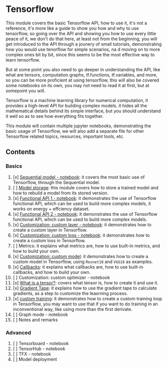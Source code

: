 # Tensorflow

This module covers the basic Tensorflow API, how to use it, it's not a reference, it's more like a guide to show you how and why to use tensorflow, so going over the API and showing you how to use every little peace of it, we don't do that here, at least not from the beginning, you will get introduced to the API through a jounery of small tutorials, demonstrating how you would use tenorflow for simple scenarios, na d moving on to more complex ones bit by bit, since this seems to be the most effective way to learn tensorflow.  

But at some point you also need to go deeper in understanding the API, like what are tensors, computation graphs, tf.functions, tf.variables, and more, so you can be more proficient at using tensorflow, this will also be covered some notebooks on its own, you may not need to read it at first, but at somepoint you will.  

Tensorflow is a machine learning library for numerical computation, it provides a high-level API for building complex models. it hides all the mathematical details behind its simple interface, but you should understand it well so as to see how everything fits together.

This module will contain multiple jupyter notebooks, demonstrating the basic usage of Tensorflow, we will also add a separate file for other Tensorflow related topics, resources, important tools, etc.

## Contents

### Basics

1. [x] [Sequential model - notebook](./Tensorflow-what-you-need-to-know.ipynb):  it covers the most basic use of Tensorflow, through the Sequential model.  
2. [ ] [Model storage](./model-storage.ipynb): this module covers how to store a trained model and how to rebuild a model from its stored version.
3. [x] [Functional API 1 - notebook](./FunctionalAPI-1.ipynb): it demonstrates the use of Tensorflow functional API, which can be used to build more complex models, it works on energy + effciency dataset.
4. [x] [Functional API 2 - notebook](./FunctionalAPI-2.ipynb): it demonstrates the use of Tensorflow functional API, which can be used to build more complex models.
5. [x] [Customization: custom layer - notebook](./custom-layer.ipynb): it demonstrates how to create a custom layer in Tensorflow.
6. [x] [Customization: custom loss - notebook](./custom-loss.ipynb): it demonstrates how to create a custom loss in Tensorflow.
7. [ ] Metrics: it explains what metrics are, how to use built-in metrics, and how to build your own.
8. [x] [Customization: custom model](./custom_model.ipynb): it demonstrates how to create a custom model in Tensorflow, using `Resnet18` and `VGG16` as examples.
9. [x] [Callbacks](./callbacks.ipynb): it explains what callbacks are, how to use built-in callbacks, and how to build your own.
10. [ ] Customization: custom optimizer - notebook
11. [x] [What is a tensor?](./tensors.ipynb): covers what tensor is, how to create it and use it.
12. [x] [Gradient Tape](./gradient-tape.ipynb): it explains how to use the gradient tape to calculate gradients, as a step to customize the leasrning process.
13. [x] [custom training](./custom-training.ipynb): it demonstrates how to create a custom training loop in Tensorflow, you may want to use that if you want to do training in an inconventional way, like using more than the first derivate.
14. [ ] Graph mode - notebook
15. [ ] Notes and remarks

### Advanced

1. [ ] Tensorboard - notebook
2. [ ] TensorHub - notebook
3. [ ] TFX - notebook
4. [ ] Model deployment
